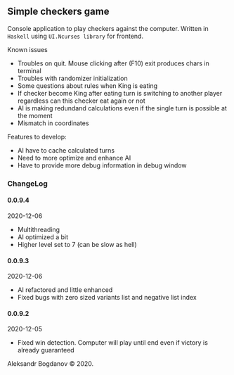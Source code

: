 ## Simple checkers game

Console application to play checkers against the computer.
Written in `Haskell` using `UI.Ncurses library` for frontend.

Known issues
- Troubles on quit. Mouse clicking after (F10) exit produces chars in terminal
- Troubles with randomizer initialization
- Some questions about rules when King is eating
- If checker become King after eating turn is switching to another player regardless can this checker eat again or not
- AI is making redundand calculations even if the single turn is possible at the moment
- Mismatch in coordinates

Features to develop:
- AI have to cache calculated turns
- Need to more optimize and enhance AI
- Have to provide more debug information in debug window


### ChangeLog

#### 0.0.9.4
2020-12-06
- Multithreading
- AI optimized a bit
- Higher level set to 7 (can be slow as hell)

#### 0.0.9.3
2020-12-06
- AI refactored and little enhanced
- Fixed bugs with zero sized variants list and negative list index

#### 0.0.9.2
2020-12-05
- Fixed win detection. Computer will play until end even if victory is already guaranteed

Aleksandr Bogdanov © 2020.
